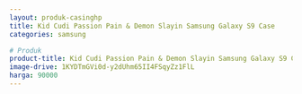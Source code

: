 ```yaml
---
layout: produk-casinghp
title: Kid Cudi Passion Pain & Demon Slayin Samsung Galaxy S9 Case
categories: samsung

# Produk
product-title: Kid Cudi Passion Pain & Demon Slayin Samsung Galaxy S9 Case
image-drive: 1KYDTmGVi0d-y2dUhm65II4FSqyZz1FlL
harga: 90000
---
```

